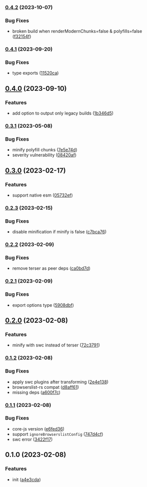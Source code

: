 

### [0.4.2](https://github.com/CyanSalt/vite-plugin-legacy-swc/compare/v0.4.1...v0.4.2) (2023-10-07)


### Bug Fixes

* broken build when renderModernChunks=false & polyfills=false ([f32154f](https://github.com/CyanSalt/vite-plugin-legacy-swc/commit/f32154f317e3157a0f0e92f336679c586345ce99))

### [0.4.1](https://github.com/CyanSalt/vite-plugin-legacy-swc/compare/v0.4.0...v0.4.1) (2023-09-20)


### Bug Fixes

* type exports ([11520ca](https://github.com/CyanSalt/vite-plugin-legacy-swc/commit/11520ca71b912fc91794f14342f599f2ea26951c))

## [0.4.0](https://github.com/CyanSalt/vite-plugin-legacy-swc/compare/v0.3.1...v0.4.0) (2023-09-10)


### Features

* add option to output only legacy builds ([1b346d5](https://github.com/CyanSalt/vite-plugin-legacy-swc/commit/1b346d54ad69cee298dde76be7241038cb94594e))

### [0.3.1](https://github.com/CyanSalt/vite-plugin-legacy-swc/compare/v0.3.0...v0.3.1) (2023-05-08)


### Bug Fixes

* minify polyfill chunks ([7e5e74d](https://github.com/CyanSalt/vite-plugin-legacy-swc/commit/7e5e74dc3c32cd8fcda266d8098cf80d3c5ee3ec))
* severity vulnerability ([08420af](https://github.com/CyanSalt/vite-plugin-legacy-swc/commit/08420af503d06a2eda0f450ad89143b2dda8e5dd))

## [0.3.0](https://github.com/CyanSalt/vite-plugin-legacy-swc/compare/v0.2.3...v0.3.0) (2023-02-17)


### Features

* support native esm ([05732ef](https://github.com/CyanSalt/vite-plugin-legacy-swc/commit/05732ef8e41d0dc70b0c87efb703304c7bf31462))

### [0.2.3](https://github.com/CyanSalt/vite-plugin-legacy-swc/compare/v0.2.2...v0.2.3) (2023-02-15)


### Bug Fixes

* disable minification if minify is false ([c7bca76](https://github.com/CyanSalt/vite-plugin-legacy-swc/commit/c7bca76adf04ca64fe5908952aea84179b3bf660))

### [0.2.2](https://github.com/CyanSalt/vite-plugin-legacy-swc/compare/v0.2.1...v0.2.2) (2023-02-09)


### Bug Fixes

* remove terser as peer deps ([ca0bd7d](https://github.com/CyanSalt/vite-plugin-legacy-swc/commit/ca0bd7dbd9e0851de9d81206989eac3830478e77))

### [0.2.1](https://github.com/CyanSalt/vite-plugin-legacy-swc/compare/v0.2.0...v0.2.1) (2023-02-09)


### Bug Fixes

* export options type ([5908dbf](https://github.com/CyanSalt/vite-plugin-legacy-swc/commit/5908dbf7988d105c78d34b34e1fabb74bf2b6070))

## [0.2.0](https://github.com/CyanSalt/vite-plugin-legacy-swc/compare/v0.1.2...v0.2.0) (2023-02-08)


### Features

* minify with swc instead of terser ([72c3791](https://github.com/CyanSalt/vite-plugin-legacy-swc/commit/72c3791fa4d05e189e660842d8ab0f3898766231))

### [0.1.2](https://github.com/CyanSalt/vite-plugin-legacy-swc/compare/v0.1.1...v0.1.2) (2023-02-08)


### Bug Fixes

* apply swc plugins after transforming ([2e4e138](https://github.com/CyanSalt/vite-plugin-legacy-swc/commit/2e4e13851f1ceb3672125c09502750988fe30033))
* browserslist-rs compat ([d8aff61](https://github.com/CyanSalt/vite-plugin-legacy-swc/commit/d8aff618cf162f5b95562a1169b748fad14a6470))
* missing deps ([a600f7c](https://github.com/CyanSalt/vite-plugin-legacy-swc/commit/a600f7c3f1b7e8711d330d32cab55bff8d9d2c01))

### [0.1.1](https://github.com/CyanSalt/vite-plugin-legacy-swc/compare/v0.1.0...v0.1.1) (2023-02-08)


### Bug Fixes

* core-js version ([e6fed36](https://github.com/CyanSalt/vite-plugin-legacy-swc/commit/e6fed36b25f95b88f7fa84493854eac98ef89b88))
* support `ignoreBrowserslistConfig` ([747d4cf](https://github.com/CyanSalt/vite-plugin-legacy-swc/commit/747d4cfa0a90aab1c1590e0ca0d843bb2adfb06b))
* swc error ([3422f17](https://github.com/CyanSalt/vite-plugin-legacy-swc/commit/3422f173fa64dbb4d15a60d89710086a68f82f47))

## 0.1.0 (2023-02-08)


### Features

* init ([a4e3cda](https://github.com/CyanSalt/vite-plugin-legacy-swc/commit/a4e3cdace03d082f006c589ad758018aa05d29d1))